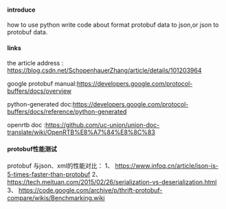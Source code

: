 #### introduce
how to use python write code about format protobuf data to json,or json to protobuf data.

#### links
the article address : https://blog.csdn.net/SchopenhauerZhang/article/details/101203964


google protobuf manual:https://developers.google.com/protocol-buffers/docs/overview

python-generated doc:https://developers.google.com/protocol-buffers/docs/reference/python-generated

openrtb doc :https://github.com/uc-union/union-doc-translate/wiki/OpenRTB%E8%A7%84%E8%8C%83

#### protobuf性能测试

protobuf 与json、xml的性能对比：
1、 https://www.infoq.cn/article/json-is-5-times-faster-than-protobuf
2、 https://tech.meituan.com/2015/02/26/serialization-vs-deserialization.html
3、 https://code.google.com/archive/p/thrift-protobuf-compare/wikis/Benchmarking.wiki

